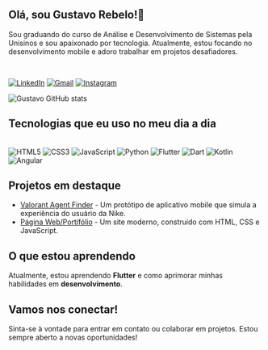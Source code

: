 ## Olá, sou Gustavo Rebelo!👋

Sou graduando do curso de Análise e Desenvolvimento de Sistemas pela Unisinos e sou apaixonado por tecnologia. Atualmente, estou focando no desenvolvimento mobile e adoro trabalhar em projetos desafiadores.

<br/>

[![LinkedIn](https://img.shields.io/badge/LinkedIn-0077B5?style=for-the-badge&logo=linkedin&logoColor=white)](https://www.linkedin.com/in/gustavo-mendes-rebelo-479108179/)
[![Gmail](https://img.shields.io/badge/Gmail-D14836?style=for-the-badge&logo=gmail&logoColor=white)](mailto:seu_email@gmail.com)
[![Instagram](https://img.shields.io/badge/Instagram-E4405F?style=for-the-badge&logo=instagram&logoColor=white)](https://www.instagram.com/gustavorebelo_?igsh=b29rM2lrZjhjMGtm&utm_source=qr)

![Gustavo GitHub stats](https://github-readme-stats.vercel.app/api?username=gustavo-rebelo&show_icons=true&theme=dracula)

## Tecnologias que eu uso no meu dia a dia

<div style="display: inline-block"><br/>
    <img src="https://img.shields.io/badge/HTML5-E34F26?style=for-the-badge&logo=html5&logoColor=white" alt="HTML5" allign="center"/>
    <img src="https://img.shields.io/badge/CSS3-1572B6?style=for-the-badge&logo=css3&logoColor=white" alt="CSS3" allign="center"/>
    <img src="https://img.shields.io/badge/JavaScript-F7DF1E?style=for-the-badge&logo=javascript&logoColor=black" alt="JavaScript" allign="center"/>
    <img src="https://img.shields.io/badge/Python-3776AB?style=for-the-badge&logo=python&logoColor=white" alt="Python" allign="center"/>
    <img src="https://img.shields.io/badge/Flutter-02569B?style=for-the-badge&logo=flutter&logoColor=white" alt="Flutter" allign="center"/>
    <img src="https://img.shields.io/badge/Dart-00BFFF?style=for-the-badge&logo=dart&logoColor=white" alt="Dart" allign="center"/>
    <img src="https://img.shields.io/badge/Kotlin-0095D5?style=for-the-badge&logo=kotlin&logoColor=white" alt="Kotlin" allign="center"/>
    <img src="https://img.shields.io/badge/Angular-DD0031?style=for-the-badge&logo=angular&logoColor=white" alt="Angular" allign="center"/>
</div>

## Projetos em destaque
- [Valorant Agent Finder]([link_do_projeto](https://github.com/gustavo-rebelo/Valorant)) - Um protótipo de aplicativo mobile que simula a experiência do usuário da Nike.
- [Página Web/Portifólio]([link_do_projeto](https://github.com/gustavo-rebelo/Portifolio-Gustavo)) - Um site moderno, construído com HTML, CSS e JavaScript.

## O que estou aprendendo
Atualmente, estou aprendendo **Flutter** e como aprimorar minhas habilidades em **desenvolvimento**.

## Vamos nos conectar!
Sinta-se à vontade para entrar em contato ou colaborar em projetos. Estou sempre aberto a novas oportunidades!
